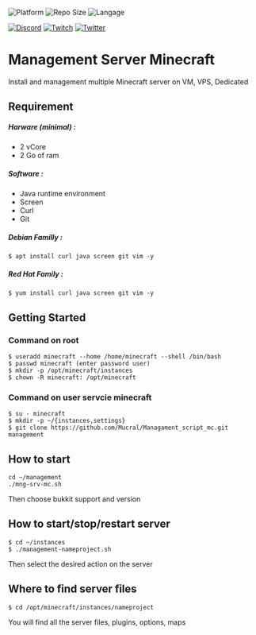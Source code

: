 ![Platform](https://img.shields.io/conda/pn/conda-forge/bash?color=green&style=plastic&logo=linux)
![Repo Size](https://img.shields.io/github/repo-size/Mucral/Managament_script_mc?color=yellow&logo=github&style=plastic)
![Langage](https://img.shields.io/github/languages/top/mucral/Managament_script_mc?style=plastic)

[![Discord](https://img.shields.io/discord/252008610043789312?logo=discord&label=discord&color=7289da&style=plastic)](https://discordapp.com/channels/252008610043789312)
[![Twitch](https://img.shields.io/twitch/status/mucral_tv?logo=twitch&color=9147ff&style=plastic)](https://www.twitch.tv/mucral_tv)
[![Twitter](https://img.shields.io/twitter/follow/mucral?color=1da1f2&label=twitter&logo=twitter&style=plastic)](https://twitter.com/Mucral)

# Management Server Minecraft
Install and management multiple Minecraft server on VM, VPS, Dedicated


## Requirement
##### Harware (minimal) :
- 2 vCore
- 2 Go of ram

##### Software :
- Java runtime environment
- Screen
- Curl
- Git

##### Debian Familly :
```
$ apt install curl java screen git vim -y
```
##### Red Hat Family :
```
$ yum install curl java screen git vim -y
```

## Getting Started
### Command on root
```
$ useradd minecraft --home /home/minecraft --shell /bin/bash
$ passwd minecraft (enter password user)
$ mkdir -p /opt/minecraft/instances
$ chown -R minecraft: /opt/minecraft
```

### Command on user servcie minecraft
```
$ su - minecraft
$ mkdir -p ~/{instances,settings}
$ git clone https://github.com/Mucral/Managament_script_mc.git management
```

## How to start 
```
cd ~/management
./mng-srv-mc.sh
```
Then choose bukkit support and version

## How to start/stop/restart server
```
$ cd ~/instances
$ ./management-nameproject.sh
```
Then select the desired action on the server

## Where to find server files
```
$ cd /opt/minecraft/instances/nameproject
```
You will find all the server files, plugins, options, maps
